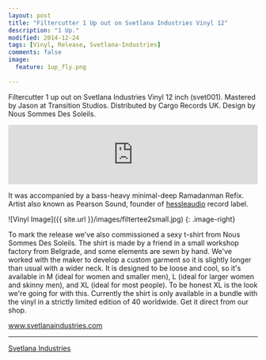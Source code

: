 ```yaml
---
layout: post
title: "Filtercutter 1 Up out on Svetlana Industries Vinyl 12"
description: "1 Up."
modified: 2014-12-24
tags: [Vinyl, Release, Svetlana-Industries]
comments: false
image:
  feature: 1up_fly.png
  
---
```


Filtercutter 1 up out on Svetlana Industries Vinyl 12 inch (svet001). Mastered by Jason at Transition Studios. Distributed by Cargo Records UK. Design by Nous Sommes Des Soleils.

<iframe style="border: 0; width: 100%; height: 120px;" src="http://bandcamp.com/EmbeddedPlayer/album=1757515684/size=large/bgcol=ffffff/linkcol=0687f5/tracklist=false/artwork=small/transparent=true/" seamless><a href="http://shop.svetlanaindustries.com/album/svet001-1up">SVET001: 1UP by Filtercutter</a></iframe>


It was accompanied by a bass-heavy minimal-deep Ramadanman Refix. Artist also known as Pearson Sound, founder of <a href="http://hessleaudio.com/" target="_blank">hessleaudio</a> record label.

![Vinyl Image]({{ site.url }}/images/filtertee2small.jpg)
{: .image-right}

To mark the release we've also commissioned a sexy t-shirt from Nous Sommes Des Soleils. The shirt is made by a friend in a small workshop factory from Belgrade, and some elements are sewn by hand. We've worked with the maker to develop a custom garment so it is slightly longer than usual with a wider neck. It is designed to be loose and cool, so it's available in M (ideal for women and smaller men), L (ideal for larger women and skinny men), and XL (ideal for most people). To be honest XL is the look we're going for with this. Currently the shirt is only available in a bundle with the vinyl in a strictly limited edition of 40 worldwide. Get it direct from our shop. 

<a href="http://www.svetlanaindustries.com/" target="_blank">www.svetlanaindustries.com</a>


---

<div markdown="0"><a href="http://www.svetlanaindustries.com/" target="_blank" class="btn">Svetlana Industries</a></div>

